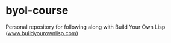 byol-course
===========

Personal repository for following along with Build Your Own Lisp (www.buildyourownlisp.com)
